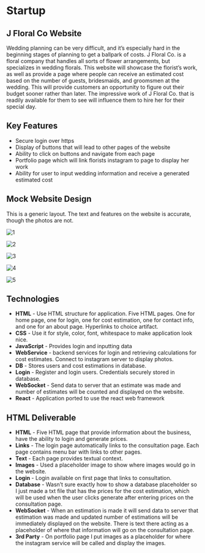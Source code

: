 # Startup
## J Floral Co Website 
Wedding planning can be very difficult, and it’s especially hard in the beginning stages of planning to get a ballpark of costs. J Floral Co. is a floral company that handles all sorts of flower arrangements, but specializes in wedding florals. This website will showcase the florist’s work, as well as provide a page where people can receive an estimated cost based on the number of guests, bridesmaids, and groomsmen at the wedding. This will provide customers an opportunity to figure out their budget sooner rather than later. The impressive work of J Floral Co. that is readily available for them to see will influence them to hire her for their special day. 

## Key Features 
- Secure login over https 
- Display of buttons that will lead to other pages of the website 
- Ability to click on buttons and navigate from each page 
- Portfolio page which will link florists instagram to page to display her work
- Ability for user to input wedding information and receive a generated estimated cost

## Mock Website Design 
This is a generic layout. The text and features on the website is accurate, though the photos are not. 


![1](https://github.com/jacjacattac/startup/assets/92479749/78995068-c16b-44e7-abaa-79350749b209)

![2](https://github.com/jacjacattac/startup/assets/92479749/bbd0f794-146c-4d2f-abb5-95436389e8f8)

![3](https://github.com/jacjacattac/startup/assets/92479749/8d53becd-8e03-4c43-bab5-b22cf22f4279)

![4](https://github.com/jacjacattac/startup/assets/92479749/36493528-82bd-4337-a468-9b29b39236b0)

![5](https://github.com/jacjacattac/startup/assets/92479749/268992c9-9415-4118-b306-8afd977c70e1)

## Technologies 
- **HTML** - Use HTML structure for application. Five HTML pages. One for home page, one for login, one for cost estimation, one for contact info, and one for an about page. Hyperlinks to choice artifact.
- **CSS** - Use it for style, color, font, whitespace to make application look nice. 
- **JavaScript** - Provides login and inputting data 
- **WebService** - backend services for login and retrieving calculations for cost estimates. Connect to instagram server to display photos. 
- **DB** - Stores users and cost estimations in database.
- **Login** - Register and login users. Credentials securely stored in database. 
- **WebSocket** - Send data to server that an estimate was made and number of estimates will be counted and displayed on the website.
- **React** - Application ported to use the react web framework

## HTML Deliverable
- **HTML**  - Five HTML page that provide information about the business, have the ability to login and generate prices.
- **Links** - The login page automatically links to the consultation page. Each page contains menu bar with links to other pages.
- **Text** - Each page provides textual context.
- **Images** - Used a placeholder image to show where images would go in the website. 
- **Login** - Login available on first page that links to consultation.
- **Database** - Wasn’t sure exactly how to show a database placeholder so I just made a txt file that has the prices for the cost estimation, which will be used when the user clicks generate after entering prices on the consultation page. 
- **WebSocket** - When an estimation is made it will send data to server that estimation was made and updated number of estimations will be immediately displayed on the website. There is text there acting as a placeholder of where that information will go on the consultation page. 
- **3rd Party** - On portfolio page I put images as a placeholder for where the instagram service will be called and display the images. 
